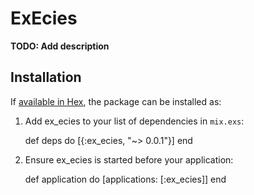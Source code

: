 # ExEcies

**TODO: Add description**

## Installation

If [available in Hex](https://hex.pm/docs/publish), the package can be installed as:

  1. Add ex_ecies to your list of dependencies in `mix.exs`:

        def deps do
          [{:ex_ecies, "~> 0.0.1"}]
        end

  2. Ensure ex_ecies is started before your application:

        def application do
          [applications: [:ex_ecies]]
        end
